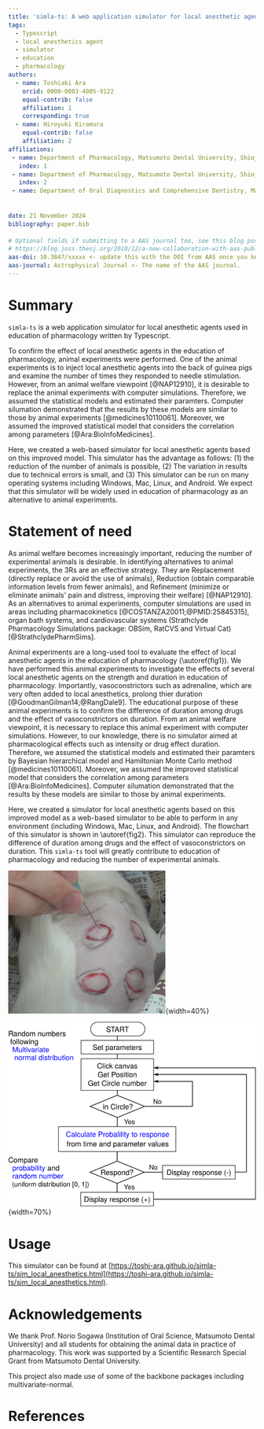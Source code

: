 ```yaml
---
title: 'simla-ts: A web application simulator for local anesthetic agents used in education of pharmacology written by Typescript'
tags:
  - Typescript
  - local anesthetics agent
  - simulator
  - education
  - pharmacology
authors:
  - name: Toshiaki Ara
    orcid: 0000-0003-4005-9122
    equal-contrib: false
    affiliation: 1
    corresponding: true
  - name: Hiroyuki Kiramura
    equal-contrib: false
    affiliation: 2
affiliations:
 - name: Department of Pharmacology, Matsumoto Dental University, Shiojiri, Nagano, Japan
   index: 1
 - name: Department of Pharmacology, Matsumoto Dental University, Shiojiri, Nagano, Japan
   index: 2
 - name: Department of Oral Diagnostics and Comprehensive Dentistry, Matsumoto Dental University Hospital, Shiojiri, Nagano, Japan


date: 21 November 2024
bibliography: paper.bib

# Optional fields if submitting to a AAS journal too, see this blog post:
# https://blog.joss.theoj.org/2018/12/a-new-collaboration-with-aas-publishing
aas-doi: 10.3847/xxxxx <- update this with the DOI from AAS once you know it.
aas-journal: Astrophysical Journal <- The name of the AAS journal.
---
```


# Summary
`simla-ts` is a web application simulator for local anesthetic agents
used in education of pharmacology written by Typescript.

To confirm the effect of local anesthetic agents
 in the education of pharmacology,
 animal experiments were performed.
One of the animal experiments is to inject local anesthetic agents
 into the back of guinea pigs and
 examine the number of times they responded to needle stimulation.
However,
 from an animal welfare viewpoint [@NAP12910],
 it is desirable to replace the animal experiments with computer simulations.
Therefore,
 we assumed the statistical models and estimated their paramters.
Computer silumation demonstrated that
 the results by these models are similar to those by animal experiments
 [@medicines10110061].
Moreover,
 we assumed the improved statistical model
  that considers the correlation among parameters [@Ara:BioInfoMedicines].

Here,
 we created a web-based simulator for local anesthetic agents
  based on this improved model.
This simulator has the advantage as follows:
(1) the reduction of the number of animals is possible,
(2) The variation in results due to technical errors is small,
 and
(3) This simulator can be run on many operating systems
 including Windows, Mac, Linux, and Android.
We expect that
 this simulator will be widely used in education of pharmacology
 as an alternative to animal experiments.


# Statement of need
As animal welfare becomes increasingly important,
 reducing the number of experimental animals is desirable.
In identifying
 alternatives to animal experiments,
 the 3Rs are an effective strategy.
They are Replacement (directly replace or avoid the use of animals),
 Reduction (obtain comparable information levels from fewer animals), and
 Refinement (minimize or eliminate animals' pain and distress,
 improving their welfare) [@NAP12910].
As an
 alternatives to animal experiments,
 computer simulations are used in areas
 including pharmacokinetics [@COSTANZA20011;@PMID:25845315],
 organ bath systems, and cardiovascular systems
 (Strathclyde Pharmacology Simulations package: OBSim, RatCVS and Virtual Cat)
 [@StrathclydePharmSims].

Animal experiments are a long-used tool
 to evaluate the effect of local anesthetic agents
 in the education of pharmacology
 (\autoref{fig1}).
We have performed this animal experiments
 to investigate the effects of several local anesthetic agents
 on the strength and duration in education of pharmacology.
Importantly,
 vasoconstrictors such as adrenaline,
  which are very often added to local anesthetics,
  prolong thier duration
 [@GoodmanGilman14;@RangDale9].
The educational purpose of these animal experiments is
 to confirm the difference of duration among drugs
  and the effect of vasoconstrictors on duration.
From an animal welfare viewpoint,
 it is necessary to replace this animal experiment
 with computer simulations.
However, to our knowledge,
 there is no simulator aimed at pharmacological effects
 such as intensity or drug effect duration.
Therefore,
 we assumed the statistical models and estimated their paramters
 by Bayesian hierarchical model and Hamiltonian Monte Carlo method
 [@medicines10110061].
Moreover,
 we assumed the improved statistical model
  that considers the correlation among parameters [@Ara:BioInfoMedicines].
Computer silumation demonstrated that
 the results by these models are similar to those by animal experiments.

Here,
 we created a simulator for local anesthetic agents
  based on this improved model
  as a web-based simulator to be able to perform in any environment
  (including Windows, Mac, Linux, and Android).
The flowchart of this simulator is shown in \autoref{fig2}.
This simulator can reproduce
 the difference of duration among drugs
  and the effect of vasoconstrictors on duration.
This `simla-ts` tool will greatly contribute to
 education of pharmacology and
 reducing the number of experimental animals.


![Animal experiment using guinea pig. Stimulating with needle the area where the local anesthetic agent was injected, and the number to respond was counted.\label{fig1}](Fig/Fig1.png){width=40%}

![Flowchart of this simulator.\label{fig2}](Fig/Fig2.png){width=70%}


# Usage
This simulator can be found at
 [https://toshi-ara.github.io/simla-ts/sim_local_anesthetics.html](https://toshi-ara.github.io/simla-ts/sim_local_anesthetics.html).


# Acknowledgements
We thank Prof. Norio Sogawa
 (Institution of Oral Science, Matsumoto Dental University)
  and
 all students for obtaining the animal data in practice of pharmacology.
This work was supported by
 a Scientific Research Special Grant from Matsumoto Dental University.

This project also made use of some of the backbone packages
 including multivariate-normal.


# References
